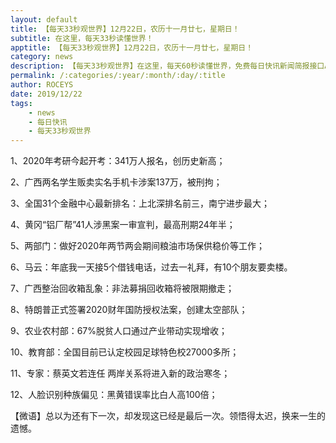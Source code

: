 ```yaml
---
layout: default
title: 【每天33秒观世界】12月22日，农历十一月廿七，星期日！
subtitle: 在这里，每天33秒读懂世界！
apptitle: 【每天33秒观世界】12月22日，农历十一月廿七，星期日！
category: news
description: 【每天33秒观世界】在这里，每天60秒读懂世界，免费每日快讯新闻简报接口API，2019年12月12345678910111213141516171819202122232425262728293031日。ROCEYS全栈CEO 2019年12月17日 11:00:18
permalink: /:categories/:year/:month/:day/:title
author: ROCEYS
date: 2019/12/22
tags:
    - news
    - 每日快讯
    - 每天33秒观世界
---
```


1、2020年考研今起开考：341万人报名，创历史新高；

2、广西两名学生贩卖实名手机卡涉案137万，被刑拘；

3、全国31个金融中心最新排名：上北深排名前三，南宁进步最大；

4、黄冈“铝厂帮”41人涉黑案一审宣判，最高刑期24年半；

5、两部门：做好2020年两节两会期间粮油市场保供稳价等工作；

6、马云：年底我一天接5个借钱电话，过去一礼拜，有10个朋友要卖楼。

7、广西整治回收箱乱象：非法募捐回收箱将被限期撤走；

8、特朗普正式签署2020财年国防授权法案，创建太空部队；

9、农业农村部：67%脱贫人口通过产业带动实现增收；

10、教育部：全国目前已认定校园足球特色校27000多所；

11、专家：蔡英文若连任 两岸关系将进入新的政治寒冬；

12、人脸识别种族偏见：黑黄错误率比白人高100倍；


【微语】总以为还有下一次，却发现这已经是最后一次。领悟得太迟，换来一生的遗憾。